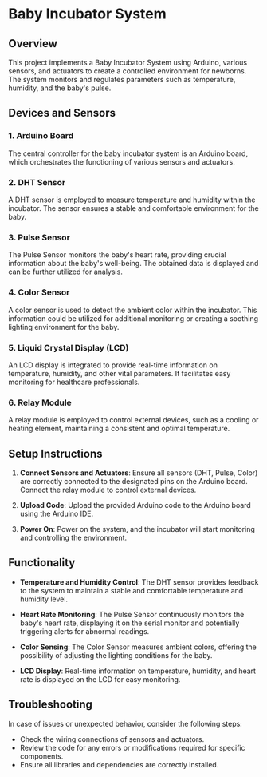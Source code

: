 # Baby Incubator System

## Overview

This project implements a Baby Incubator System using Arduino, various sensors, and actuators to create a controlled environment for newborns. The system monitors and regulates parameters such as temperature, humidity, and the baby's pulse.

## Devices and Sensors

### 1. Arduino Board

The central controller for the baby incubator system is an Arduino board, which orchestrates the functioning of various sensors and actuators.

### 2. DHT Sensor

A DHT sensor is employed to measure temperature and humidity within the incubator. The sensor ensures a stable and comfortable environment for the baby.

### 3. Pulse Sensor

The Pulse Sensor monitors the baby's heart rate, providing crucial information about the baby's well-being. The obtained data is displayed and can be further utilized for analysis.

### 4. Color Sensor

A color sensor is used to detect the ambient color within the incubator. This information could be utilized for additional monitoring or creating a soothing lighting environment for the baby.

### 5. Liquid Crystal Display (LCD)

An LCD display is integrated to provide real-time information on temperature, humidity, and other vital parameters. It facilitates easy monitoring for healthcare professionals.

### 6. Relay Module

A relay module is employed to control external devices, such as a cooling or heating element, maintaining a consistent and optimal temperature.

## Setup Instructions

1. **Connect Sensors and Actuators**: Ensure all sensors (DHT, Pulse, Color) are correctly connected to the designated pins on the Arduino board. Connect the relay module to control external devices.

2. **Upload Code**: Upload the provided Arduino code to the Arduino board using the Arduino IDE.

3. **Power On**: Power on the system, and the incubator will start monitoring and controlling the environment.

## Functionality

- **Temperature and Humidity Control**: The DHT sensor provides feedback to the system to maintain a stable and comfortable temperature and humidity level.

- **Heart Rate Monitoring**: The Pulse Sensor continuously monitors the baby's heart rate, displaying it on the serial monitor and potentially triggering alerts for abnormal readings.

- **Color Sensing**: The Color Sensor measures ambient colors, offering the possibility of adjusting the lighting conditions for the baby.

- **LCD Display**: Real-time information on temperature, humidity, and heart rate is displayed on the LCD for easy monitoring.

## Troubleshooting

In case of issues or unexpected behavior, consider the following steps:

- Check the wiring connections of sensors and actuators.
- Review the code for any errors or modifications required for specific components.
- Ensure all libraries and dependencies are correctly installed.


